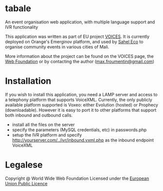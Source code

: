 tabale
======

An event organisation web application, with multiple language support and IVR functionality

This application was written as part of EU project [VOICES](http://mvoices.eu/). It is currently deployed on Orange's Emerginov platform, and used by [Sahel Eco](http://www.saheleco.net/) to organise community events in various cities of Mali.

More information about the project can be found on the VOICES page, the [Web Foundation](http://webfoundation.org) or by contacting the author (max.froumentin@gmail.com)

Installation
============

If you wish to install this application, you need a LAMP server and access to a telephony platform that supports VoiceXML. Currently, the only publicly available platform supported is Voxeo: either Evolution (hosted) or Prophecy (downloadable). However it is easy to port it to other platforms that support both inbound and outbound calls.

* install all the files on the server
* specify the parameters (MySQL credentials, etc) in passwords.php
* setup the IVR platform and specify http://yourserver.com/../ivr/inbound.vxml.php as the inbound endpoint VoiceXML

Legalese
========

Copyright @ World Wide Web Foundation 
Licensed under the [European Union Public Licence](http://joinup.ec.europa.eu/software/page/eupl/licence-eupl)